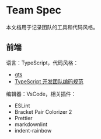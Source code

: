 # Team Spec

本文档用于记录团队的工具和代码风格。

## 前端

语言：TypeScript，代码风格：

- [gts](https://github.com/google/gts)
- [TypeScript 开发团队编码规范](https://zhongsp.gitbooks.io/typescript-handbook/doc/wiki/coding_guidelines.html)

编辑器：VsCode，相关插件：

- ESLint
- Bracket Pair Colorizer 2
- Prettier
- markdownlint
- indent-rainbow

